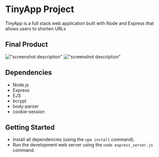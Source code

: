 # TinyApp Project

TinyApp is a full stack web application built with Node and Express that allows users to shorten URLs

## Final Product

!["screenshot description"](#)
!["screenshot description"](#)

## Dependencies

- Node.js
- Express
- EJS
- bcrypt
- body-parser
- cookie-session

## Getting Started

- Install all dependencies (using the `npm install` command).
- Run the development web server using the `node express_server.js` command.


